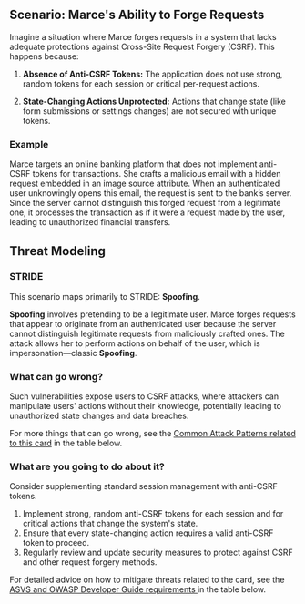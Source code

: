 ## Scenario: Marce's Ability to Forge Requests

Imagine a situation where Marce forges requests in a system that lacks adequate protections against Cross-Site Request Forgery (CSRF). This happens because:

1. **Absence of Anti-CSRF Tokens:** The application does not use strong, random tokens for each session or critical per-request actions.

2. **State-Changing Actions Unprotected:** Actions that change state (like form submissions or settings changes) are not secured with unique tokens.

### Example

Marce targets an online banking platform that does not implement anti-CSRF tokens for transactions. She crafts a malicious email with a hidden request embedded in an image source attribute. When an authenticated user unknowingly opens this email, the request is sent to the bank’s server. Since the server cannot distinguish this forged request from a legitimate one, it processes the transaction as if it were a request made by the user, leading to unauthorized financial transfers.

## Threat Modeling

### STRIDE

This scenario maps primarily to STRIDE: **Spoofing**.

**Spoofing** involves pretending to be a legitimate user.
Marce forges requests that appear to originate from an authenticated user because the server cannot distinguish legitimate requests from maliciously crafted ones.
The attack allows her to perform actions on behalf of the user, which is impersonation—classic **Spoofing**.

### What can go wrong?

Such vulnerabilities expose users to CSRF attacks, where attackers can manipulate users' actions without their knowledge, potentially leading to unauthorized state changes and data breaches.

For more things that can go wrong, see the [Common Attack Patterns related to this card](#mapping 'Common Attack Patterns related to this card [internal]') in the table below.

### What are you going to do about it?

Consider supplementing standard session management with anti-CSRF tokens.

1. Implement strong, random anti-CSRF tokens for each session and for critical actions that change the system's state.
2. Ensure that every state-changing action requires a valid anti-CSRF token to proceed.
3. Regularly review and update security measures to protect against CSRF and other request forgery methods.

For detailed advice on how to mitigate threats related to the card, see the [ASVS and OWASP Developer Guide requirements ](#mapping 'ASVS and OWASP Developer Guide requirements [internal]') in the table below.
